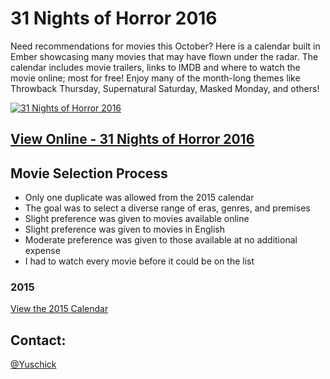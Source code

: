 # 31 Nights of Horror 2016
Need recommendations for movies this October? Here is a calendar built in Ember showcasing many movies that may have flown under the radar. The calendar includes movie trailers, links to IMDB and where to watch the movie online; most for free! Enjoy many of the month-long themes like Throwback Thursday, Supernatural Saturday, Masked Monday, and others!

[![31 Nights of Horror 2016](https://github.com/yuschick/31-Nights-of-Horror-2016/screenshot.jpg)](http://www.danyuschick.com/31-nights-of-horror/)

## [View Online - 31 Nights of Horror 2016](http://www.danyuschick.com/31-nights-of-horror/)

## Movie Selection Process
- Only one duplicate was allowed from the 2015 calendar
- The goal was to select a diverse range of eras, genres, and premises
- Slight preference was given to movies available online
- Slight preference was given to movies in English
- Moderate preference was given to those available at no additional expense
- I had to watch every movie before it could be on the list

### 2015
[View the 2015 Calendar](http://codepen.io/Yuschick/full/VvPrVp/)

## Contact:
[@Yuschick](http://www.twitter.com/yuschick)
